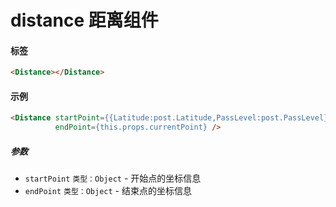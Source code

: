 # distance 距离组件
#### 标签
```html
<Distance></Distance>
```

#### 示例
```html
<Distance startPoint={{Latitude:post.Latitude,PassLevel:post.PassLevel}}
	      endPoint={this.props.currentPoint} />
```

##### 参数

* `startPoint` `类型：Object` - 开始点的坐标信息
* `endPoint` `类型：Object` - 结束点的坐标信息